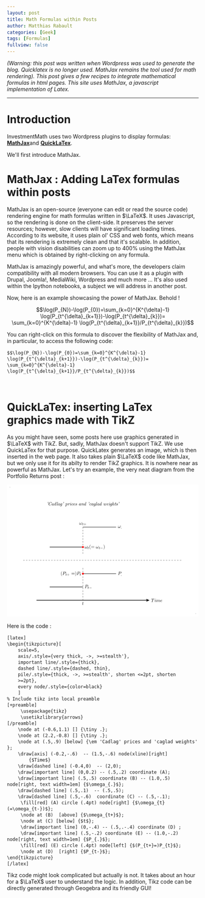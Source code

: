 ```yaml
--- 
layout: post 
title: Math Formulas within Posts 
author: Matthias Rabault
categories: [Geek]
tags: [Formulas] 
fullview: false 
--- 
```


*(Warning: this post was written
when Wordpress was used to generate the blog. Quicklatex is no longer used. MathJax remains
the tool used for math rendering). This post gives a few recipes to
integrate mathematical formulas in html pages. This site uses MathJax, a
javascript implementation of Latex.*

* * * * *

Introduction
============

InvestmentMath uses two Wordpress plugins to display formulas:
[**MathJax**](http://www.mathjax.org/ "MathJax")and
[**QuickLaTex**](http://www.quicklatex.com/ "QuickLatex").

We'll first introduce MathJax.

MathJax : Adding LaTex formulas within posts
============================================

MathJax is an open-source (everyone can edit or read the source code)
rendering engine for math formulas written in $\LaTeX$. It uses
Javascript, so the rendering is done on the client-side. It preserves
the server resources; however, slow clients will have significant
loading times. According to its website, it uses plain ol' CSS and web
fonts, which means that its rendering is extremely clean and that it's
scalable. In addition, people with vision disabilities can zoom up to
400% using the MathJax menu which is obtained by right-clicking on any
formula.

MathJax is amazingly powerful, and what's more, the developers claim
compatibility with all modern browsers. You can use it as a plugin with
Drupal, Joomla!, MediaWiki, Wordpress and much more ... It's also used
within the Ipython notebooks, a subject we will address in another post.

Now, here is an example showcasing the power of MathJax. Behold !

$$\log(P_{N})-\log(P_{0})=\sum_{k=0}^{K^{\delta}-1}
\log(P_{t^{\delta}_{k+1}})-\log(P_{t^{\delta}_{k}})=
\sum_{k=0}^{K^{\delta}-1}
\log(P_{t^{\delta}_{k+1}}/P_{t^{\delta}_{k}})$$

You can right-click on this formula to discover the flexibility of
MathJax and, in particular, to access the following code:

~~~~ {.theme:github .font:inconsolata .lang:default .decode:true}
$$\log(P_{N})-\log(P_{0})=\sum_{k=0}^{K^{\delta}-1} \log(P_{t^{\delta}_{k+1}})-\log(P_{t^{\delta}_{k}})= \sum_{k=0}^{K^{\delta}-1} \log(P_{t^{\delta}_{k+1}}/P_{t^{\delta}_{k}})$$
~~~~

 

QuickLaTex: inserting LaTex graphics made with TikZ
===================================================

As you might have seen, some posts here use graphics generated in
$\LaTeX$ with TikZ. But, sadly, MathJax doesn't support TikZ. We use
QuickLaTex for that purpose. QuickLatex generates an image, which is
then inserted in the web page. It also takes plain $\LaTeX$ code like
MathJax, but we only use it for its abilty to render TikZ graphics. It
is nowhere near as powerful as MathJax. Let's try an example, the very
neat diagram from the Portfolio Returns post :

![](/assets/media/portfolioreturn.png)

Here is the code :

~~~~ {.theme:github .font:inconsolata .lang:default .decode:true}
[latex]
\begin{tikzpicture}[
    scale=5,
    axis/.style={very thick, ->, >=stealth'},
    important line/.style={thick},
    dashed line/.style={dashed, thin},
    pile/.style={thick, ->, >=stealth', shorten <=2pt, shorten
    >=2pt},
    every node/.style={color=black}
    ]
% Include tikz into local preamble
[+preamble]
     \usepackage{tikz}
     \usetikzlibrary{arrows}
[/preamble]
    \node at (-0.6,1.1) [] {\tiny .};
    \node at (2.2,-0.8) [] {\tiny .};
    \node at (.5,.9) [below] {\em 'Cadlag' prices and 'caglad weights' };
    \draw[axis] (-0.2,-.6)  -- (1.5,-.6) node(xline)[right]
        {$Time$}
    \draw[dashed line] (-0.4,0)  -- (2,0);
    \draw[important line] (0,0.2) -- (.5,.2) coordinate (A);
    \draw[important line] (.5,.5) coordinate (B) -- (1.0,.5) node[right, text width=1em] {$\omega_{.}$};
    \draw[dashed line] (.5,.1)  -- (.5,.5);
    \draw[dashed line] (.5,-.6)  coordinate (C) -- (.5,-.1);
     \fill[red] (A) circle (.4pt) node[right] {$\omega_{t}(=\omega_{t-})$};
     \node at (B)  [above] {$\omega_{t+}$};
     \node at (C) [below] {$t$};
     \draw[important line] (0,-.4) -- (.5,.-.4) coordinate (D) ;
     \draw[important line] (.5,-.2) coordinate (E) -- (1.0,-.2) node[right, text width=1em] {$P_{.}$};
     \fill[red] (E) circle (.4pt) node[left] {$(P_{t+}=)P_{t}$};
     \node at (D)  [right] {$P_{t-}$};
\end{tikzpicture}
[/latex]
~~~~

Tikz code might look complicated but actually is not. It takes about an
hour for a $\LaTeX$ user to understand the logic. In addition, Tikz
code can be directly generated through Geogebra and its friendly GUI!
